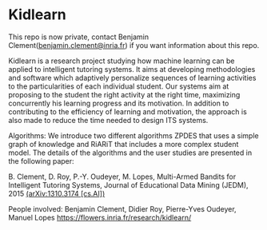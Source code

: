 # Kidlearn

This repo is now private, contact Benjamin Clement(benjamin.clement@inria.fr) if you want information about this repo. 

Kidlearn is a research project studying how machine learning can be applied to intelligent tutoring systems. It aims at developing methodologies and software which adaptively personalize sequences of learning activities to the particularities of each individual student. Our systems aim at proposing to the student the right activity at the right time, maximizing concurrently his learning progress and its motivation. In addition to contributing to the efficiency of learning and motivation, the approach is also made to reduce the time needed to design ITS systems.

Algorithms:
We introduce two different algorithms ZPDES that uses a simple graph of knowledge and RiARiT that includes a more complex student model. The details of the algorithms and the user studies are presented in the following paper:

B. Clement, D. Roy, P.-Y. Oudeyer, M. Lopes, Multi-Armed Bandits for Intelligent Tutoring Systems, Journal of Educational Data Mining (JEDM), 2015 [(arXiv:1310.3174 [cs.AI])](http://arxiv.org/abs/1310.3174)

People involved:
Benjamin Clement, Didier Roy, Pierre-Yves Oudeyer, Manuel Lopes
https://flowers.inria.fr/research/kidlearn/
